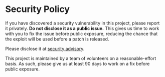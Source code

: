 # Security Policy

If you have discovered a security vulnerability in this project, please report it privately. **Do not disclose it as a public issue.** This gives us time to work with you to fix the issue before public exposure, reducing the chance that the exploit will be used before a patch is released.

Please disclose it at [security advisory](https://github.com/rust-osdev/volatile/security/advisories/new).

This project is maintained by a team of volunteers on a reasonable-effort basis. As such, please give us at least 90 days to work on a fix before public exposure.
